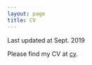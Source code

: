 ```yaml
---
layout: page
title: CV
---
```


<p class="message">
  Last updated at Sept. 2019
</p>

Please find my CV at [cv](../cv_yuxiang.zhu.pdf).




